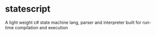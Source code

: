 # statescript
A light weight c# state machine lang, parser and interpreter built for run-time compilation and execution
